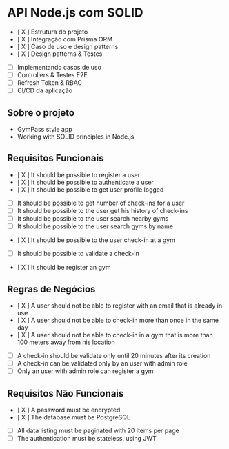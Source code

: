 # API Node.js com SOLID

- [ X ] Estrutura do projeto
- [ X ] Integração com Prisma ORM
- [ X ] Caso de uso e design patterns
- [ X ] Design patterns & Testes
- [ ] Implementando casos de uso
- [ ] Controllers & Testes E2E
- [ ] Refresh Token & RBAC
- [ ] CI/CD da aplicação

## Sobre o projeto

- GymPass style app
- Working with SOLID principles in Node.js

## Requisitos Funcionais

- [ X ] It should be possible to register a user
- [ X ] It should be possible to authenticate a user
- [ X ] It should be possible to get user profile logged
- [ ] It should be possible to get number of check-ins for a user
- [ ] It should be possible to the user get his history of check-ins
- [ ] It should be possible to the user search nearby gyms
- [ ] It should be possible to the user search gyms by name
- [ X ] It should be possible to the user check-in at a gym
- [ ] It should be possible to validate a check-in
- [ X ] It should be register an gym

## Regras de Negócios

- [ X ] A user should not be able to register with an email that is already in use
- [ X ] A user should not be able to check-in more than once in the same day
- [ X ] A user should not be able to check-in in a gym that is more than 100 meters away from his location
- [ ] A check-in should be validate only until 20 minutes after its creation
- [ ] A check-in can be validated only by an user with admin role
- [ ] Only an user with admin role can register a gym

## Requisitos Não Funcionais

- [ X ] A password must be encrypted
- [ X ] The database must be PostgreSQL
- [ ] All data listing must be paginated with 20 items per page
- [ ] The authentication must be stateless, using JWT
